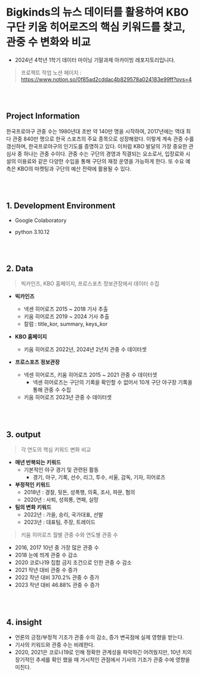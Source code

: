 # Bigkinds의 뉴스 데이터를 활용하여 KBO 구단 키움 히어로즈의 핵심 키워드를 찾고, 관중 수 변화와 비교
- 2024년 4학년 1학기 데이터 마이닝 기말과제 아카이빙 레포지토리입니다.
> 프로젝트 작업 노션 페이지 : https://www.notion.so/0f85ad2cddac4b829578a024183e99ff?pvs=4

<br/><br/>

## Project Information

 한국프로야구 관중 수는 1980년대 초반 약 140만 명을 시작하여, 2017년에는 역대 최다 관중 840만 명으로 한국 스포츠의 주요 종목으로 성장해왔다. 이렇게 계속 관중 수를 갱신하며, 한국프로야구의 인기도를 증명하고 있다. 이처럼 KBO 발달의 가장 중요한 관심사 중 하나는 관중 수이다. 관중 수는 구단의 경영과 직결되는 요소로서, 입장료와 시설의 이용료와 같은 다양한 수입을 통해 구단의 재정 운영을 가능하게 한다. 또 수요 예측은 KBO의 마켓팅과 구단의 예산 전략에 활용될 수 있다.

<br/><br/>
## 1. Development Environment
- Google Colaboratory
- python 3.10.12

  <br/><br/>
## 2. Data
> 빅카인즈, KBO 홈페이지, 프로스포츠 정보관장에서 데이터 수집
  - **빅카인즈**
    - 넥센 히어로즈 2015 ~ 2018 기사 추출
    - 키움 히어로즈 2019 ~ 2024 기사 추출
    - 칼럼 : title_kor, summary, keys_kor
      
  - **KBO 홈페이지**
    - 키움 히어로즈 2022년, 2024년 2년치 관중 수 데이터셋

  - **프로스포츠 정보관장**
    - 넥센 히어로즈, 키움 히어로즈 2015 ~ 2021 관중 수 데이터셋
       - 넥센 히어로즈는 구단의 기록을 확인할 수 없어서 10개 구단 야구장 기록을 통해 관중 수 수집
    - 키움 히어로즈 2023년 관중 수 데이터셋

  <br/><br/>
## 3. output
> 각 연도의 핵심 키워드 변화 비교
 - **매년 반복되는 키워드**
   - 기본적인 야구 경기 및 관련된 활동
     - 경기, 야구, 기록, 선수, 리그, 투수, 서울, 감독, 기자, 히어로즈
 - **부정적인 키워드**
    - 2018년 : 경찰, 뒷돈, 성폭행, 의혹, 조사, 파문, 혐의
    - 2020년 : 사퇴, 성희롱, 연패, 실망
 - **팀의 변화 키워드**
   - 2022년 : 가을, 승리, 국가대표, 선발
   - 2023년 : 대표팀, 주장, 트레이드

> 키움 히어로즈 월별 관중 수와 연도별 관중 수
 - 2016, 2017 10년 중 가장 많은 관중 수
 - 2018 눈에 띄게 관중 수 감소
 - 2020 코로나19 집합 금지 조건으로 인한 관중 수 감소
 - 2021 작년 대비 관중 수 증가
 - 2022 작년 대비 370.2% 관중 수 증가
 - 2023 작년 대비 46.88% 관중 수 증가


  <br/><br/>
## 4. insight
 - 언론의 긍정/부정적 기조가 관중 수의 감소, 증가 변곡점에 실제 영향을 받는다.
 - 기사의 키워드와 관중 수는 비례한다.
 - 2020, 2021은 코로나19로 인해 정확한 관계성을 파악하긴 어려웠지만, 10년 치의 장기적인 추세를 확인 했을 때 거시적인 관점에서 기사의 기조가 관중 수에 영향을 미친다. 
